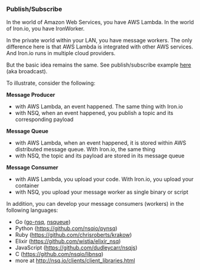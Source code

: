 ### Publish/Subscribe

In the world of Amazon Web Services, you have AWS Lambda. In the world of Iron.io, you have IronWorker.

In the private world within your LAN, you have message workers. The only difference here is that AWS Lambda is integrated with other AWS services. And Iron.io runs in multiple cloud providers.

But the basic idea remains the same. See publish/subscribe example <a href="https://github.com/IrisMQ/book/blob/master/mq/nsqbroadcast.md">here</a> (aka broadcast).

To illustrate, consider the following:

**Message Producer**

- with AWS Lambda, an event happened. The same thing with Iron.io
- with NSQ, when an event happened, you publish a topic and its corresponding payload

**Message Queue**

- with AWS Lambda, when an event happened, it is stored within AWS distributed message queue. With Iron.io, the same thing
- with NSQ, the topic and its payload are stored in its message queue

**Message Consumer**

- with AWS Lambda, you upload your code. With Iron.io, you upload your container
- with NSQ, you upload your message worker as single binary or script

In addition, you can develop your message consumers (workers) in the following languages:

- Go ([go-nsq](https://github.com/nsqio/go-nsq), [nsqueue](https://github.com/crackcomm/nsqueue))
- Python (https://github.com/nsqio/pynsq)
- Ruby (https://github.com/chrisroberts/krakow)
- Elixir (https://github.com/wistia/elixir_nsq)
- JavaScript (https://github.com/dudleycarr/nsqjs)
- C (https://github.com/nsqio/libnsq)
- more at http://nsq.io/clients/client_libraries.html
